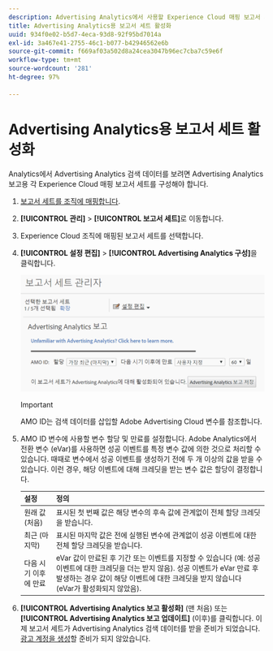 ```yaml
---
description: Advertising Analytics에서 사용할 Experience Cloud 매핑 보고서 세트를 구성합니다.
title: Advertising Analytics용 보고서 세트 활성화
uuid: 934f0e02-b5d7-4eca-93d8-92f95bd7014a
exl-id: 3a467e41-2755-46c1-b077-b42946562e6b
source-git-commit: f669af03a502d8a24cea3047b96ec7cba7c59e6f
workflow-type: tm+mt
source-wordcount: '281'
ht-degree: 97%

---
```


# Advertising Analytics용 보고서 세트 활성화

Analytics에서 Advertising Analytics 검색 데이터를 보려면 Advertising Analytics 보고용 각 Experience Cloud 매핑 보고서 세트를 구성해야 합니다.

1. [보고서 세트를 조직에 매핑합니다](https://experienceleague.adobe.com/docs/core-services/interface/about-core-services/report-suite-mapping.html).
1. **[!UICONTROL 관리]** > **[!UICONTROL 보고서 세트]**&#x200B;로 이동합니다.

1. Experience Cloud 조직에 매핑된 보고서 세트를 선택합니다.
1. **[!UICONTROL 설정 편집]** > **[!UICONTROL Advertising Analytics 구성]**&#x200B;을 클릭합니다.

   ![보고](assets/aa_reporting.png)

   >[!IMPORTANT]
   >
   >AMO ID는 검색 데이터를 삽입할 Adobe Advertising Cloud 변수를 참조합니다.

1. AMO ID 변수에 사용할 변수 할당 및 만료를 설정합니다. Adobe Analytics에서 전환 변수 (eVar)를 사용하면 성공 이벤트를 특정 변수 값에 의한 것으로 처리할 수 있습니다. 때때로 변수에서 성공 이벤트를 생성하기 전에 두 개 이상의 값을 받을 수 있습니다. 이런 경우, 해당 이벤트에 대해 크레딧을 받는 변수 값은 할당이 결정합니다.

   | 설정 | 정의 |
   |--- |--- |
   | 원래 값 (처음) | 표시된 첫 번째 값은 해당 변수의 후속 값에 관계없이 전체 할당 크레딧을 받습니다. |
   | 최근 (마지막) | 표시된 마지막 값은 전에 실행된 변수에 관계없이 성공 이벤트에 대한 전체 할당 크레딧을 받습니다. |
   | 다음 시기 이후에 만료 | eVar 값이 만료된 후 기간 또는 이벤트를 지정할 수 있습니다 (예: 성공 이벤트에 대한 크레딧을 더는 받지 않음).  성공 이벤트가 eVar 만료 후 발생하는 경우 값이 해당 이벤트에 대한 크레딧을 받지 않습니다 (eVar가 활성화되지 않았음). |

1. **[!UICONTROL Advertising Analytics 보고 활성화]** (맨 처음) 또는 **[!UICONTROL Advertising Analytics 보고 업데이트]** (이후)를 클릭합니다. 이제 보고서 세트가 Advertising Analytics 검색 데이터를 받을 준비가 되었습니다. [광고 계정을 생성](/help/integrate/c-advertising-analytics/c-adanalytics-workflow/aa-create-ad-account.md)할 준비가 되지 않았습니다.
